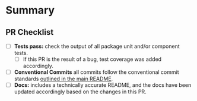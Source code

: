 # Summary

<!-- Insert a description of the changes in the PR, along with a JIRA ticket reference, if applicable. -->

## PR Checklist

* [ ] **Tests pass:** check the output of all package unit and/or component tests.
  * [ ] If this PR is the result of a bug, test coverage was added accordingly.
* [ ] **Conventional Commits** all commits follow the conventional commit standards [outlined in the main README](https://github.com/Kong/shared-ui-components#committing-changes).
* [ ] **Docs:** includes a technically accurate README, and the docs have been updated accordingly based on the changes in this PR.
